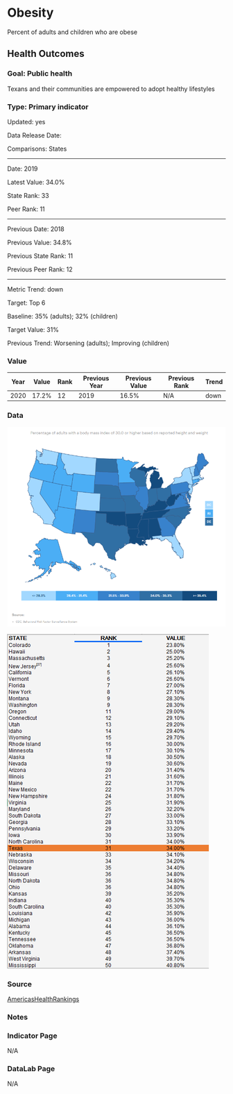 # Obesity

Percent of adults and children who are obese

## Health Outcomes

### Goal: Public health

Texans and their communities are empowered to adopt healthy lifestyles

### Type: Primary indicator

Updated: yes

Data Release Date: 

Comparisons: States

----

Date: 2019

Latest Value: 34.0%

State Rank: 33

Peer Rank: 11

----

Previous Date:  2018

Previous Value: 34.8%

Previous State Rank:   11

Previous Peer Rank: 12

----

Metric Trend: down

Target: Top 6

Baseline: 35% (adults); 32% (children)

Target Value: 31%

Previous Trend: Worsening (adults); Improving (children)



### Value

| Year      |  Value      | Rank        | Previous Year | Previous Value | Previous Rank | Trend | 
| ----------- | ----------- | ----------- | ----------- | ----------- | ----------- | -----------|
|   2020       | 17.2%       |  12         |      2019   |   16.5%      |     N/A     |    down       | 

### Data

![map](./images/map_obesity.PNG)

![data](./images/data_obesity.PNG)


### Source

[AmericasHealthRankings](https://www.americashealthrankings.org/explore/annual/measure/Obesity/state/ALL)


### Notes


### Indicator Page

N/A


### DataLab Page

N/A

